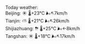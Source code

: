 Today weather:  
Beijing: ☀️   🌡️+23°C 🌬️↖7km/h  
Tianjin: ⛅️  🌡️+21°C 🌬️↖26km/h  
Shijiazhuang: ⛈   🌡️+25°C 🌬️←8km/h  
Tangshan: ☀️   🌡️+18°C 🌬️↖17km/h  
